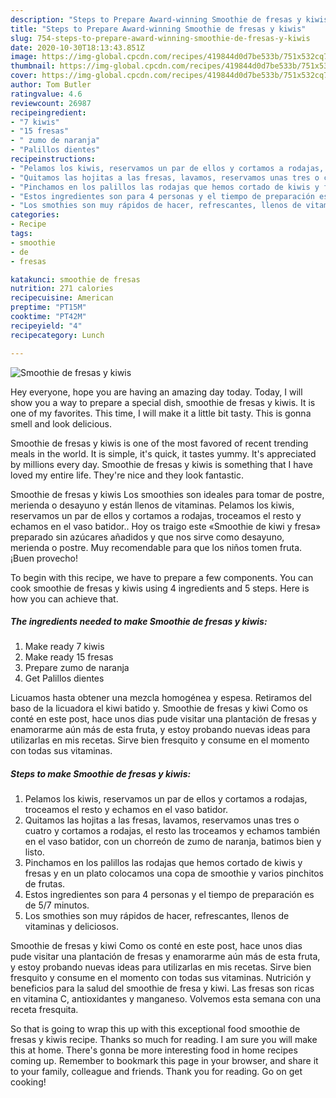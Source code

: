 ```yaml
---
description: "Steps to Prepare Award-winning Smoothie de fresas y kiwis"
title: "Steps to Prepare Award-winning Smoothie de fresas y kiwis"
slug: 754-steps-to-prepare-award-winning-smoothie-de-fresas-y-kiwis
date: 2020-10-30T18:13:43.851Z
image: https://img-global.cpcdn.com/recipes/419844d0d7be533b/751x532cq70/smoothie-de-fresas-y-kiwis-foto-principal.jpg
thumbnail: https://img-global.cpcdn.com/recipes/419844d0d7be533b/751x532cq70/smoothie-de-fresas-y-kiwis-foto-principal.jpg
cover: https://img-global.cpcdn.com/recipes/419844d0d7be533b/751x532cq70/smoothie-de-fresas-y-kiwis-foto-principal.jpg
author: Tom Butler
ratingvalue: 4.6
reviewcount: 26987
recipeingredient:
- "7 kiwis"
- "15 fresas"
- " zumo de naranja"
- "Palillos dientes"
recipeinstructions:
- "Pelamos los kiwis, reservamos un par de ellos y cortamos a rodajas, troceamos el resto y echamos en el vaso batidor."
- "Quitamos las hojitas a las fresas, lavamos, reservamos unas tres o cuatro y cortamos a rodajas, el resto las troceamos y echamos también en el vaso batidor, con un chorreón de zumo de naranja, batimos bien y listo."
- "Pinchamos en los palillos las rodajas que hemos cortado de kiwis y fresas y en un plato colocamos una copa de smoothie y varios pinchitos de frutas."
- "Estos ingredientes son para 4 personas y el tiempo de preparación es de 5/7 minutos."
- "Los smothies son muy rápidos de hacer, refrescantes, llenos de vitaminas y deliciosos."
categories:
- Recipe
tags:
- smoothie
- de
- fresas

katakunci: smoothie de fresas 
nutrition: 271 calories
recipecuisine: American
preptime: "PT15M"
cooktime: "PT42M"
recipeyield: "4"
recipecategory: Lunch

---
```



![Smoothie de fresas y kiwis](https://img-global.cpcdn.com/recipes/419844d0d7be533b/751x532cq70/smoothie-de-fresas-y-kiwis-foto-principal.jpg)

Hey everyone, hope you are having an amazing day today. Today, I will show you a way to prepare a special dish, smoothie de fresas y kiwis. It is one of my favorites. This time, I will make it a little bit tasty. This is gonna smell and look delicious.

Smoothie de fresas y kiwis is one of the most favored of recent trending meals in the world. It is simple, it's quick, it tastes yummy. It's appreciated by millions every day. Smoothie de fresas y kiwis is something that I have loved my entire life. They're nice and they look fantastic.

Smoothie de fresas y kiwis Los smoothies son ideales para tomar de postre, merienda o desayuno y están llenos de vitaminas. Pelamos los kiwis, reservamos un par de ellos y cortamos a rodajas, troceamos el resto y echamos en el vaso batidor.. Hoy os traigo este «Smoothie de kiwi y fresa» preparado sin azúcares añadidos y que nos sirve como desayuno, merienda o postre. Muy recomendable para que los niños tomen fruta. ¡Buen provecho!


To begin with this recipe, we have to prepare a few components. You can cook smoothie de fresas y kiwis using 4 ingredients and 5 steps. Here is how you can achieve that.

<!--inarticleads1-->

##### The ingredients needed to make Smoothie de fresas y kiwis:

1. Make ready 7 kiwis
1. Make ready 15 fresas
1. Prepare  zumo de naranja
1. Get Palillos dientes


Licuamos hasta obtener una mezcla homogénea y espesa. Retiramos del baso de la licuadora el kiwi batido y. Smoothie de fresas y kiwi Como os conté en este post, hace unos dias pude visitar una plantación de fresas y enamorarme aún más de esta fruta, y estoy probando nuevas ideas para utilizarlas en mis recetas. Sirve bien fresquito y consume en el momento con todas sus vitaminas. 

<!--inarticleads2-->

##### Steps to make Smoothie de fresas y kiwis:

1. Pelamos los kiwis, reservamos un par de ellos y cortamos a rodajas, troceamos el resto y echamos en el vaso batidor.
1. Quitamos las hojitas a las fresas, lavamos, reservamos unas tres o cuatro y cortamos a rodajas, el resto las troceamos y echamos también en el vaso batidor, con un chorreón de zumo de naranja, batimos bien y listo.
1. Pinchamos en los palillos las rodajas que hemos cortado de kiwis y fresas y en un plato colocamos una copa de smoothie y varios pinchitos de frutas.
1. Estos ingredientes son para 4 personas y el tiempo de preparación es de 5/7 minutos.
1. Los smothies son muy rápidos de hacer, refrescantes, llenos de vitaminas y deliciosos.


Smoothie de fresas y kiwi Como os conté en este post, hace unos dias pude visitar una plantación de fresas y enamorarme aún más de esta fruta, y estoy probando nuevas ideas para utilizarlas en mis recetas. Sirve bien fresquito y consume en el momento con todas sus vitaminas. Nutrición y beneficios para la salud del smoothie de fresa y kiwi. Las fresas son ricas en vitamina C, antioxidantes y manganeso. Volvemos esta semana con una receta fresquita. 

So that is going to wrap this up with this exceptional food smoothie de fresas y kiwis recipe. Thanks so much for reading. I am sure you will make this at home. There's gonna be more interesting food in home recipes coming up. Remember to bookmark this page in your browser, and share it to your family, colleague and friends. Thank you for reading. Go on get cooking!
